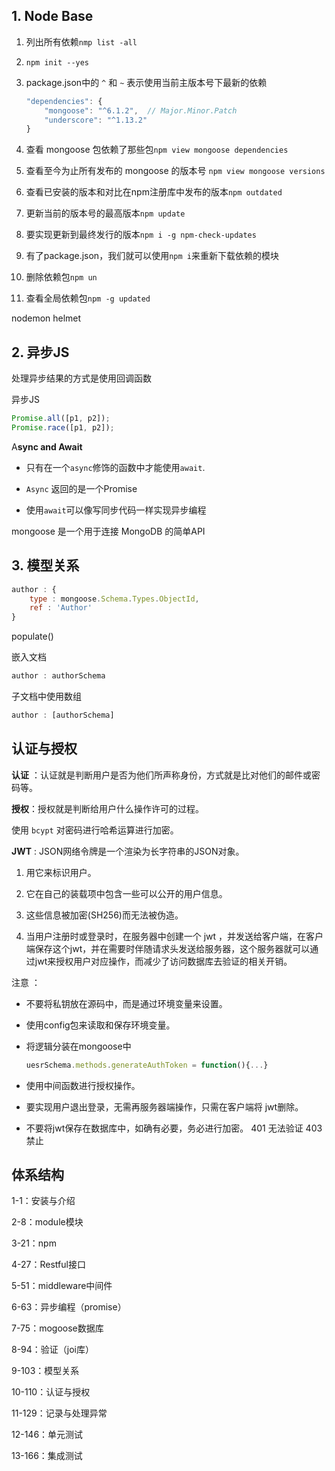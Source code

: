 ## 1. Node Base
1. 列出所有依赖`nmp list -all`

2. `npm init --yes`

3. package.json中的 `^` 和 `~` 表示使用当前主版本号下最新的依赖

   ```js
   "dependencies": {
       "mongoose": "^6.1.2",  // Major.Minor.Patch
       "underscore": "^1.13.2"
   }
   ```

4. 查看 mongoose 包依赖了那些包`npm view mongoose dependencies`

5. 查看至今为止所有发布的 mongoose 的版本号 `npm view mongoose versions`

6. 查看已安装的版本和对比在npm注册库中发布的版本`npm outdated`

7. 更新当前的版本号的最高版本`npm update`

8. 要实现更新到最终发行的版本`npm i -g npm-check-updates`

9. 有了package.json，我们就可以使用`npm i`来重新下载依赖的模块

10.  删除依赖包`npm un`

11. 查看全局依赖包`npm -g updated`


nodemon
helmet

## 2. 异步JS
处理异步结果的方式是使用回调函数

异步JS

```js
Promise.all([p1, p2]);
Promise.race([p1, p2]);
```

A**sync and Await**

- 只有在一个`async`修饰的函数中才能使用`await`.

- `Async` 返回的是一个Promise

- 使用`await`可以像写同步代码一样实现异步编程

mongoose 是一个用于连接 MongoDB 的简单API

## 3. 模型关系
```js
author : {
    type : mongoose.Schema.Types.ObjectId,
    ref : 'Author'
}
```
populate()

嵌入文档
```js
author : authorSchema
```

子文档中使用数组
```js
author : [authorSchema]
```
## 认证与授权
**认证** ：认证就是判断用户是否为他们所声称身份，方式就是比对他们的邮件或密码等。

**授权**：授权就是判断给用户什么操作许可的过程。

使用 `bcypt` 对密码进行哈希运算进行加密。

**JWT** : JSON网络令牌是一个渲染为长字符串的JSON对象。

1.  用它来标识用户。

2. 它在自己的装载项中包含一些可以公开的用户信息。

3. 这些信息被加密(SH256)而无法被伪造。

4. 当用户注册时或登录时，在服务器中创建一个 jwt ，并发送给客户端，在客户端保存这个jwt，并在需要时伴随请求头发送给服务器，这个服务器就可以通过jwt来授权用户对应操作，而减少了访问数据库去验证的相关开销。

注意 ：

- 不要将私钥放在源码中，而是通过环境变量来设置。

- 使用config包来读取和保存环境变量。

- 将逻辑分装在mongoose中

  ```js
  uesrSchema.methods.generateAuthToken = function(){...}
  ```

- 使用中间函数进行授权操作。

- 要实现用户退出登录，无需再服务器端操作，只需在客户端将 jwt删除。
- 不要将jwt保存在数据库中，如确有必要，务必进行加密。
  401 无法验证
  403 禁止

## 体系结构

1-1：安装与介绍 

2-8：module模块 

3-21：npm 

4-27：Restful接口 

5-51：middleware中间件

6-63：异步编程（promise）

7-75：mogoose数据库

8-94：验证（joi库）

9-103：模型关系

10-110：认证与授权

11-129：记录与处理异常

12-146：单元测试

13-166：集成测试


